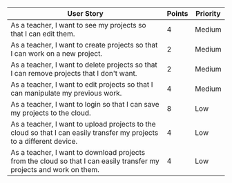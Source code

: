 | User Story                                                                                                                                         | Points | Priority |
| -------------------------------------------------------------------------------------------------------------------------------------------------- | ------ | -------- |
| As a teacher, I want to see my projects so that I can edit them.                                                                                   | 4      | Medium   |
| As a teacher, I want to create projects so that I can work on a new project.                                                                       | 2      | Medium   |
| As a teacher, I want to delete projects so that I can remove projects that I don't want.                                                           | 2      | Medium   |
| As a teacher, I want to edit projects so that I can manipulate my previous work.                                                                   | 4      | Medium   |
| As a teacher, I want to login so that I can save my projects to the cloud.                                                                         | 8      | Low   |
| As a teacher, I want to upload projects to the cloud so that I can easily transfer my projects to a different device.                              | 4      | Low      |
| As a teacher, I want to download projects from the cloud so that I can easily transfer my projects and work on them.                               | 4      | Low      |
